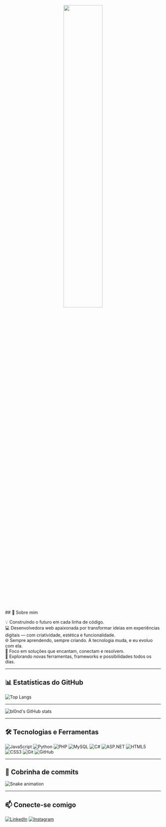 <div align="center">
  <img src="https://user-images.githubusercontent.com/74038190/219923809-b86dc415-a0c2-4a38-bc88-ad6cf06395a8.gif" width="50%" />
</div>
## 💫 Sobre mim

💡 Construindo o futuro em cada linha de código.  
💻 Desenvolvedora web apaixonada por transformar ideias em experiências digitais — com criatividade, estética e funcionalidade.  
🌐 Sempre aprendendo, sempre criando. A tecnologia muda, e eu evoluo com ela.  
🎯 Foco em soluções que encantam, conectam e resolvem.  
🚀 Explorando novas ferramentas, frameworks e possibilidades todos os dias.

---

## 📊 Estatísticas do GitHub

![Top Langs](https://github-readme-stats.vercel.app/api/top-langs/?username=bl0nd&layout=compact&theme=tokyonight)

---

![bl0nd's GitHub stats](https://github-readme-stats.vercel.app/api?username=bl0nd&show_icons=true&theme=tokyonight)

---

## 🛠️ Tecnologias e Ferramentas

![JavaScript](https://img.shields.io/badge/-JavaScript-F7DF1E?style=flat-square&logo=javascript&logoColor=black)
![Python](https://img.shields.io/badge/-Python-3776AB?style=flat-square&logo=python&logoColor=white)
![PHP](https://img.shields.io/badge/-PHP-777BB4?style=flat-square&logo=php&logoColor=white)
![MySQL](https://img.shields.io/badge/-MySQL-4479A1?style=flat-square&logo=mysql&logoColor=white)
![C#](https://img.shields.io/badge/-C%23-239120?style=flat-square&logo=c-sharp&logoColor=white)
![ASP.NET](https://img.shields.io/badge/-ASP.NET-512BD4?style=flat-square&logo=dot-net&logoColor=white)
![HTML5](https://img.shields.io/badge/-HTML5-E34F26?style=flat-square&logo=html5&logoColor=white)
![CSS3](https://img.shields.io/badge/-CSS3-1572B6?style=flat-square&logo=css3&logoColor=white)
![Git](https://img.shields.io/badge/-Git-F05032?style=flat-square&logo=git&logoColor=white)
![GitHub](https://img.shields.io/badge/-GitHub-181717?style=flat-square&logo=github&logoColor=white)

---

## 🐍 Cobrinha de commits

![Snake animation](https://github.com/bl0nd/bl0nd/blob/output/github-contribution-grid-snake.svg)

---

## 📫 Conecte-se comigo

[![LinkedIn](https://img.shields.io/badge/-LinkedIn-0077B5?style=flat-square&logo=linkedin&logoColor=white)](https://linkedin.com/in/diasfeeh)
[![Instagram](https://img.shields.io/badge/-Instagram-E4405F?style=flat-square&logo=instagram&logoColor=white)](https://instagram.com/diasfeeh)
